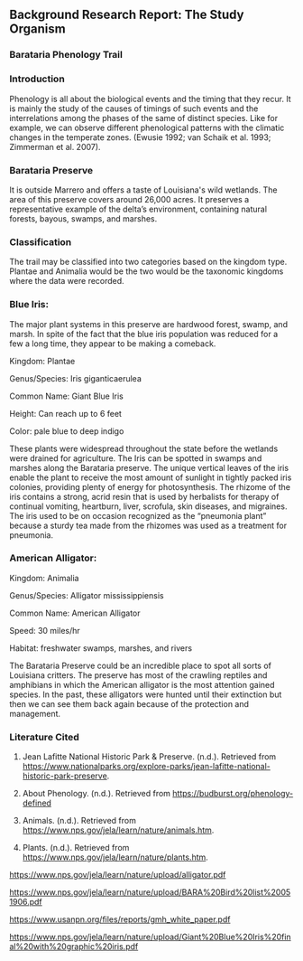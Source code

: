 ﻿## Background Research Report: The Study Organism

### Barataria Phenology Trail

### Introduction
Phenology is all about the biological events and the timing that they recur. It is mainly the study of the causes of timings of such events and the interrelations among the phases of the same of distinct species. Like for example, we can observe different phenological patterns with the climatic changes in the temperate zones. (Ewusie 1992; van Schaik et al. 1993; Zimmerman et al. 2007). 

### Barataria Preserve
It is outside Marrero and offers a taste of Louisiana's wild wetlands. The area of this preserve covers around 26,000 acres. It preserves a representative example of the delta’s environment, containing natural forests, bayous, swamps, and marshes.

### Classification
The trail may be classified into two categories based on the kingdom type. Plantae and Animalia would be the two would be the taxonomic kingdoms where the data were recorded. 

### Blue Iris:
The major plant systems in this preserve are hardwood forest, swamp, and marsh. In spite of the fact that the blue iris population was reduced for a few a long time, they appear to be making a comeback.

Kingdom: Plantae

Genus/Species: Iris giganticaerulea

Common Name: Giant Blue Iris

Height: Can reach up to 6 feet

Color: pale blue to deep indigo

These plants were widespread throughout the state before the wetlands were drained for agriculture. The Iris can be spotted in swamps and marshes along the Barataria preserve. The unique vertical leaves of the iris enable the plant to receive the most amount of sunlight in tightly packed iris colonies, providing plenty of energy for photosynthesis. 
        The rhizome of the iris contains a strong, acrid resin that is used by herbalists for therapy of continual vomiting, heartburn, liver, scrofula, skin diseases, and migraines. The iris used to be on occasion recognized as the “pneumonia plant” because a sturdy tea made from the rhizomes was used as a treatment for pneumonia. 

### American Alligator:

Kingdom: Animalia

Genus/Species: Alligator mississippiensis

Common Name: American Alligator

Speed: 30 miles/hr

Habitat: freshwater swamps, marshes, and rivers

The Barataria Preserve could be an incredible place to spot all sorts of Louisiana critters.  The preserve has most of the crawling reptiles and amphibians in which the American alligator is the most attention gained species. In the past, these alligators were hunted until their extinction but then we can see them back again because of the protection and management.  


### Literature Cited

1. Jean Lafitte National Historic Park & Preserve. (n.d.). Retrieved from https://www.nationalparks.org/explore-parks/jean-lafitte-national-historic-park-preserve.

2. About Phenology. (n.d.). Retrieved from https://budburst.org/phenology-defined

3. Animals. (n.d.). Retrieved from https://www.nps.gov/jela/learn/nature/animals.htm.

4. Plants. (n.d.). Retrieved from https://www.nps.gov/jela/learn/nature/plants.htm.

https://www.nps.gov/jela/learn/nature/upload/alligator.pdf

https://www.nps.gov/jela/learn/nature/upload/BARA%20Bird%20list%20051906.pdf

https://www.usanpn.org/files/reports/gmh_white_paper.pdf

https://www.nps.gov/jela/learn/nature/upload/Giant%20Blue%20Iris%20final%20with%20graphic%20iris.pdf